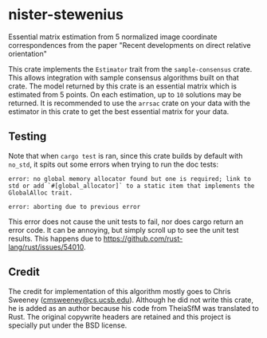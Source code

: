 # nister-stewenius

Essential matrix estimation from 5 normalized image coordinate correspondences from the paper "Recent developments on direct relative orientation"

This crate implements the `Estimator` trait from the `sample-consensus` crate. This allows integration with sample consensus algorithms built on that crate. The model returned by this crate is an essential matrix which is estimated from 5 points. On each estimation, up to `10` solutions may be returned. It is recommended to use the `arrsac` crate on your data with the estimator in this crate to get the best essential matrix for your data.

## Testing

Note that when `cargo test` is ran, since this crate builds by default with `no_std`, it spits out some errors when trying to run the doc tests:
```
error: no global memory allocator found but one is required; link to std or add `#[global_allocator]` to a static item that implements the GlobalAlloc trait.

error: aborting due to previous error
```

This error does not cause the unit tests to fail, nor does cargo return an error code. It can be annoying, but simply scroll up to see the unit test results. This happens due to https://github.com/rust-lang/rust/issues/54010.

## Credit

The credit for implementation of this algorithm mostly goes to Chris Sweeney (cmsweeney@cs.ucsb.edu). Although he did not write this crate, he is added as an author because his code from TheiaSfM was translated to Rust. The original copywrite headers are retained and this project is specially put under the BSD license.
